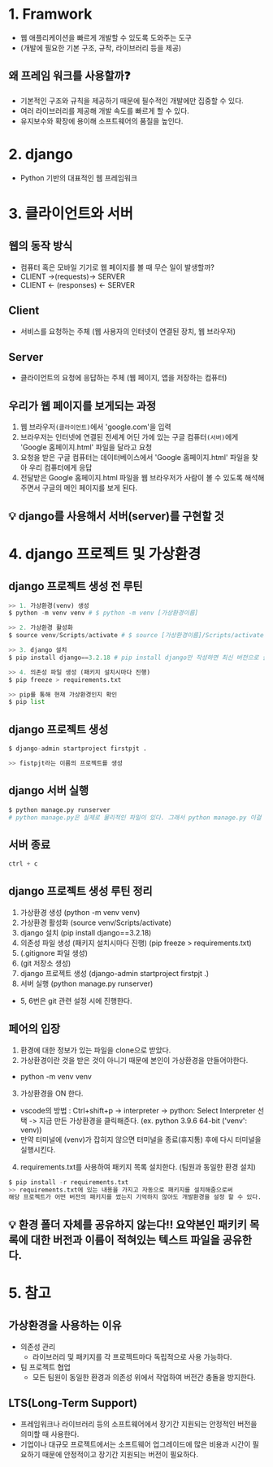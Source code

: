 # 1. Framwork
- 웹 애플리케이션을 빠르게 개발할 수 있도록 도와주는 도구
- (개발에 필요한 기본 구조, 규착, 라이브러리 등을 제공)

## 왜 프레임 워크를 사용할까:question:
- 기본적인 구조와 규칙을 제공하기 때문에 필수적인 개발에만 집중할 수 있다.
- 여러 라이브러리를 제공해 개발 속도를 빠르게 할 수 있다.
- 유지보수와 확장에 용이해 소프트웨어의 품질을 높인다.

# 2. django
- Python 기반의 대표적인 웹 프레임워크

# 3. 클라이언트와 서버

## 웹의 동작 방식
- 컴퓨터 혹은 모바일 기기로 웹 페이지를 볼 때 무슨 일이 발생할까?
- CLIENT ->(requests)-> SERVER
- CLIENT <- (responses) <- SERVER

## Client
- 서비스를 요청하는 주체 (웹 사용자의 인터넷이 연결된 장치, 웹 브라우저)

## Server
- 클라이언트의 요청에 응답하는 주체 (웹 페이지, 앱을 저장하는 컴퓨터)

## 우리가 웹 페이지를 보게되는 과정

1. 웹 브라우저`(클라이언트)`에서 'google.com'을 입력
2. 브라우저는 인터넷에 연결된 전세계 어딘 가에 있는 구글 컴퓨터`(서버)`에게 'Google 홈페이지.html' 파일을 달라고 요청
3. 요청을 받은 구글 컴퓨터는 데이터베이스에서 'Google 홈페이지.html' 파일을 찾아 우리 컴퓨터에게 응답
4. 전달받은 Google 홈페이지.html 파일을 웹 브라우저가 사람이 볼 수 있도록 해석해주면서 구글의 메인 페이지를 보게 된다.

## :bulb: django를 사용해서 서버(server)를 구현할 것

# 4. django 프로젝트 및 가상환경

## django 프로젝트 생성 전 루틴
```python
>> 1. 가상환경(venv) 생성
$ python -m venv venv # $ python -m venv [가상환경이름]

>> 2. 가상환경 활성화
$ source venv/Scripts/activate # $ source [가상환경이름]/Scripts/activate

>> 3. django 설치
$ pip install django==3.2.18 # pip install django만 작성하면 최신 버전으로 설치된다.

>> 4. 의존성 파일 생성 (패키지 설치시마다 진행)
$ pip freeze > requirements.txt

>> pip를 통해 현재 가상환경인지 확인
$ pip list
```

## django 프로젝트 생성
```python
$ django-admin startproject firstpjt .

>> fistpjt라는 이름의 프로젝트를 생성
```

## django 서버 실행
```python
$ python manage.py runserver
# python manage.py은 실제로 물리적인 파일이 있다. 그래서 python manage.py 이걸 기준으로 뒤쪽에 명령어를 작성한다.
```

## 서버 종료
```python
ctrl + c
```

## django 프로젝트 생성 루틴 정리

1. 가상환경 생성 (python -m venv venv)
2. 가상환경 활성화 (source venv/Scripts/activate)
3. django 설치 (pip install django==3.2.18)
4. 의존성 파일 생성 (패키지 설치시마다 진행) (pip freeze > requirements.txt)
5. (.gitignore 파일 생성)
6. (git 저장소 생성)
7. django 프로젝트 생성 (django-admin startproject firstpjt .)
8. 서버 실행 (python manage.py runserver)

- 5, 6번은 git 관련 설정 시에 진행한다.

## 페어의 입장
1. 환경에 대한 정보가 있는 파일을 clone으로 받았다.
2. 가상환경이란 것을 받은 것이 아니기 때문에 본인이 가상환경을 만들어야한다.
  - python -m venv venv
3. 가상환경을 ON 한다.
  - vscode의 방법 : Ctrl+shift+p -> interpreter -> python: Select Interpreter 선택 -> 지금 만든 가상환경을 클릭해준다. (ex. python 3.9.6 64-bit ('venv': venv))
  - 만약 터미널에 (venv)가 잡히지 않으면 터미널을 종료(휴지통) 후에 다시 터미널을 실행시킨다.
4. requirements.txt를 사용하여 패키지 목록 설치한다. (팀원과 동일한 환경 설치)
```python
$ pip install -r requirements.txt
>> requirements.txt에 있는 내용을 가지고 자동으로 패키지를 설치해줌으로써 
해당 프로젝트가 어떤 버전의 패키지를 썼는지 기억하지 않아도 개발환경을 설정 할 수 있다.
```
## :bulb: 환경 폴더 자체를 공유하지 않는다!! 요약본인 패키키 목록에 대한 버전과 이름이 적혀있는 텍스트 파일을 공유한다.

# 5. 참고

## 가상환경을 사용하는 이유

- 의존성 관리
  - 라이브러리 및 패키지를 각 프로젝트마다 독립적으로 사용 가능하다.
- 팀 프로젝트 협업
  - 모든 팀원이 동일한 환경과 의존성 위에서 작업하여 버전간 충돌을 방지한다.

## LTS(Long-Term Support)

- 프레임워크나 라이브러리 등의 소프트웨어에서 장기간 지원되는 안정적인 버전을 의미할 때 사용한다.
- 기업이나 대규모 프로젝트에서는 소프트웨어 업그레이드에 많은 비용과 시간이 필요하기 때문에 안정적이고 장기간 지원되는 버전이 필요하다.
